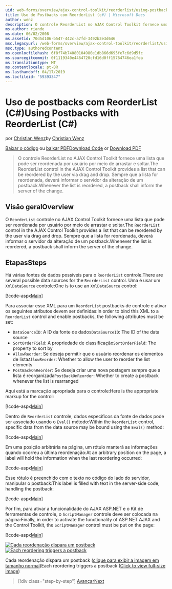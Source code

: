 ```yaml
---
uid: web-forms/overview/ajax-control-toolkit/reorderlist/using-postbacks-with-reorderlist-cs
title: Uso de Postbacks com ReorderList (c#) | Microsoft Docs
author: wenz
description: O controle ReorderList no AJAX Control Toolkit fornece uma lista que pode ser reordenada por usuário por meio de arrastar e soltar. Sempre que a lista for reordenada, uma OC...
ms.author: riande
ms.date: 06/02/2008
ms.assetid: 70d5d106-b547-442c-a7fd-3492b3e3d646
msc.legacyurl: /web-forms/overview/ajax-control-toolkit/reorderlist/using-postbacks-with-reorderlist-cs
msc.type: authoredcontent
ms.openlocfilehash: 6f8f74b74080104980e1db866d695fe7c6d9d5fc
ms.sourcegitcommit: 0f1119340e4464720cfd16d0ff15764746ea1fea
ms.translationtype: MT
ms.contentlocale: pt-BR
ms.lasthandoff: 04/17/2019
ms.locfileid: "59393347"
---
```

# <a name="using-postbacks-with-reorderlist-c"></a><span data-ttu-id="dc677-104">Uso de postbacks com ReorderList (C#)</span><span class="sxs-lookup"><span data-stu-id="dc677-104">Using Postbacks with ReorderList (C#)</span></span>

<span data-ttu-id="dc677-105">por [Christian Wenz](https://github.com/wenz)</span><span class="sxs-lookup"><span data-stu-id="dc677-105">by [Christian Wenz](https://github.com/wenz)</span></span>

<span data-ttu-id="dc677-106">[Baixar o código](http://download.microsoft.com/download/9/3/f/93f8daea-bebd-4821-833b-95205389c7d0/ReorderList4.cs.zip) ou [baixar PDF](http://download.microsoft.com/download/2/d/c/2dc10e34-6983-41d4-9c08-f78f5387d32b/reorderlist4CS.pdf)</span><span class="sxs-lookup"><span data-stu-id="dc677-106">[Download Code](http://download.microsoft.com/download/9/3/f/93f8daea-bebd-4821-833b-95205389c7d0/ReorderList4.cs.zip) or [Download PDF](http://download.microsoft.com/download/2/d/c/2dc10e34-6983-41d4-9c08-f78f5387d32b/reorderlist4CS.pdf)</span></span>

> <span data-ttu-id="dc677-107">O controle ReorderList no AJAX Control Toolkit fornece uma lista que pode ser reordenada por usuário por meio de arrastar e soltar.</span><span class="sxs-lookup"><span data-stu-id="dc677-107">The ReorderList control in the AJAX Control Toolkit provides a list that can be reordered by the user via drag and drop.</span></span> <span data-ttu-id="dc677-108">Sempre que a lista for reordenada, deverá informar o servidor da alteração de um postback.</span><span class="sxs-lookup"><span data-stu-id="dc677-108">Whenever the list is reordered, a postback shall inform the server of the change.</span></span>


## <a name="overview"></a><span data-ttu-id="dc677-109">Visão geral</span><span class="sxs-lookup"><span data-stu-id="dc677-109">Overview</span></span>

<span data-ttu-id="dc677-110">O `ReorderList` controle no AJAX Control Toolkit fornece uma lista que pode ser reordenada por usuário por meio de arrastar e soltar.</span><span class="sxs-lookup"><span data-stu-id="dc677-110">The `ReorderList` control in the AJAX Control Toolkit provides a list that can be reordered by the user via drag and drop.</span></span> <span data-ttu-id="dc677-111">Sempre que a lista for reordenada, deverá informar o servidor da alteração de um postback.</span><span class="sxs-lookup"><span data-stu-id="dc677-111">Whenever the list is reordered, a postback shall inform the server of the change.</span></span>

## <a name="steps"></a><span data-ttu-id="dc677-112">Etapas</span><span class="sxs-lookup"><span data-stu-id="dc677-112">Steps</span></span>

<span data-ttu-id="dc677-113">Há várias fontes de dados possíveis para o `ReorderList` controle.</span><span class="sxs-lookup"><span data-stu-id="dc677-113">There are several possible data sources for the `ReorderList` control.</span></span> <span data-ttu-id="dc677-114">Uma é usar um `XmlDataSource` controle:</span><span class="sxs-lookup"><span data-stu-id="dc677-114">One is to use an `XmlDataSource` control:</span></span>

[!code-aspx[Main](using-postbacks-with-reorderlist-cs/samples/sample1.aspx)]

<span data-ttu-id="dc677-115">Para associar esse XML para um `ReorderList` postbacks de controle e ativar os seguintes atributos devem ser definidas:</span><span class="sxs-lookup"><span data-stu-id="dc677-115">In order to bind this XML to a `ReorderList` control and enable postbacks, the following attributes must be set:</span></span>

- <span data-ttu-id="dc677-116">`DataSourceID`: A ID da fonte de dados</span><span class="sxs-lookup"><span data-stu-id="dc677-116">`DataSourceID`: The ID of the data source</span></span>
- <span data-ttu-id="dc677-117">`SortOrderField`: A propriedade de classificação</span><span class="sxs-lookup"><span data-stu-id="dc677-117">`SortOrderField`: The property to sort by</span></span>
- <span data-ttu-id="dc677-118">`AllowReorder`: Se deseja permitir que o usuário reordenar os elementos de lista</span><span class="sxs-lookup"><span data-stu-id="dc677-118">`AllowReorder`: Whether to allow the user to reorder the list elements</span></span>
- <span data-ttu-id="dc677-119">`PostBackOnReorder`: Se deseja criar uma nova postagem sempre que a lista é reorganizada</span><span class="sxs-lookup"><span data-stu-id="dc677-119">`PostBackOnReorder`: Whether to create a postback whenever the list is rearranged</span></span>

<span data-ttu-id="dc677-120">Aqui está a marcação apropriada para o controle:</span><span class="sxs-lookup"><span data-stu-id="dc677-120">Here is the appropriate markup for the control:</span></span>

[!code-aspx[Main](using-postbacks-with-reorderlist-cs/samples/sample2.aspx)]

<span data-ttu-id="dc677-121">Dentro de `ReorderList` controle, dados específicos da fonte de dados pode ser associado usando o `Eval()` método:</span><span class="sxs-lookup"><span data-stu-id="dc677-121">Within the `ReorderList` control, specific data from the data source may be bound using the `Eval()` method:</span></span>

[!code-aspx[Main](using-postbacks-with-reorderlist-cs/samples/sample3.aspx)]

<span data-ttu-id="dc677-122">Em uma posição arbitrária na página, um rótulo manterá as informações quando ocorreu a última reordenação:</span><span class="sxs-lookup"><span data-stu-id="dc677-122">At an arbitrary position on the page, a label will hold the information when the last reordering occurred:</span></span>

[!code-aspx[Main](using-postbacks-with-reorderlist-cs/samples/sample4.aspx)]

<span data-ttu-id="dc677-123">Esse rótulo é preenchido com o texto no código do lado do servidor, manipular o postback:</span><span class="sxs-lookup"><span data-stu-id="dc677-123">This label is filled with text in the server-side code, handling the postback:</span></span>

[!code-aspx[Main](using-postbacks-with-reorderlist-cs/samples/sample5.aspx)]

<span data-ttu-id="dc677-124">Por fim, para ativar a funcionalidade do AJAX ASP.NET e o Kit de ferramentas de controle, o `ScriptManager` controle deve ser colocada na página:</span><span class="sxs-lookup"><span data-stu-id="dc677-124">Finally, in order to activate the functionality of ASP.NET AJAX and the Control Toolkit, the `ScriptManager` control must be put on the page:</span></span>

[!code-aspx[Main](using-postbacks-with-reorderlist-cs/samples/sample6.aspx)]


<span data-ttu-id="dc677-125">[![Cada reordenação dispara um postback](using-postbacks-with-reorderlist-cs/_static/image2.png)](using-postbacks-with-reorderlist-cs/_static/image1.png)</span><span class="sxs-lookup"><span data-stu-id="dc677-125">[![Each reordering triggers a postback](using-postbacks-with-reorderlist-cs/_static/image2.png)](using-postbacks-with-reorderlist-cs/_static/image1.png)</span></span>

<span data-ttu-id="dc677-126">Cada reordenação dispara um postback ([clique para exibir a imagem em tamanho normal](using-postbacks-with-reorderlist-cs/_static/image3.png))</span><span class="sxs-lookup"><span data-stu-id="dc677-126">Each reordering triggers a postback ([Click to view full-size image](using-postbacks-with-reorderlist-cs/_static/image3.png))</span></span>

> [!div class="step-by-step"]
> [<span data-ttu-id="dc677-127">Avançar</span><span class="sxs-lookup"><span data-stu-id="dc677-127">Next</span></span>](drag-and-drop-via-reorderlist-cs.md)
